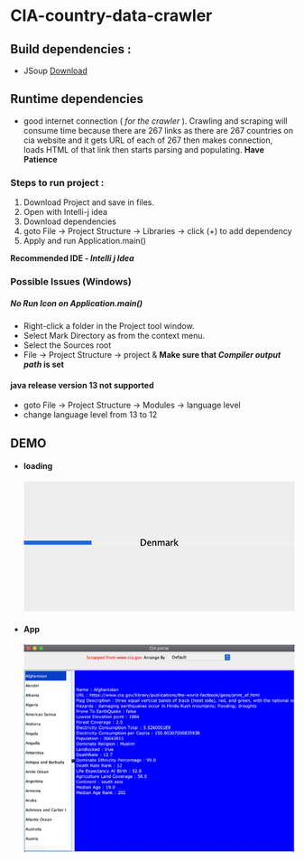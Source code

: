 # CIA-country-data-crawler

## Build dependencies :

- JSoup [Download](https://jsoup.org/packages/jsoup-1.13.1.jar)

## Runtime dependencies

- good internet connection ( _for the crawler_ ). Crawling and scraping will consume time because there are 267 links as there are 267 countries on cia website and it gets URL of each of 267 then makes connection, loads HTML of that link then starts parsing and populating. **Have Patience**


### Steps to run project :

1. Download Project and save in files.
2. Open with Intelli-j idea
3. Download dependencies
4. goto File -> Project Structure -> Libraries -> click (+) to add dependency
5. Apply and run Application.main()

**Recommended IDE - _Intelli j Idea_**

### Possible Issues (Windows)
##### No Run Icon on Application.main() 
   - Right-click a folder in the Project tool window.
   - Select Mark Directory as from the context menu.
   - Select the Sources root
   - File -> Project Structure -> project & **Make sure that _Compiler output path_ is set**
#### java release version 13 not supported
   - goto File -> Project Structure -> Modules -> language level 
   - change language level from 13 to 12

## DEMO

- #### loading
  ![loading screen](app/imgs/splash.png)
- #### App
  ![App home](app/imgs/app.png)
